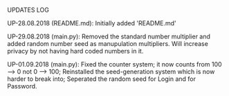 UPDATES LOG

UP-28.08.2018 (README.md): Initially added 'README.md'

UP-29.08.2018 (main.py): Removed the standard number multiplier and added random number seed as manupulation multipliers. Will increase privacy by not having hard coded numbers in it.

UP-01.09.2018 (main.py): Fixed the counter system; it now counts from 100 --> 0 not 0 --> 100;
                         Reinstalled the seed-generation system which is now harder to break into;
                         Seperated the random seed for Login and for Password.
                         
